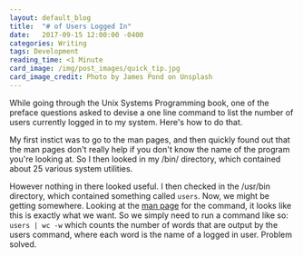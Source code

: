 ```yaml
---
layout: default_blog
title:  "# of Users Logged In"
date:   2017-09-15 12:00:00 -0400
categories: Writing
tags: Development
reading_time: <1 Minute
card_image: /img/post_images/quick_tip.jpg
card_image_credit: Photo by James Pond on Unsplash
---
```


While going through the Unix Systems Programming book, one of the preface
questions asked to devise a one line command to list the number of users
currently logged in to my system. Here's how to do that.

My first instict was to go to the man pages, and then quickly found out that
the man pages don't really help if you don't know the name of the program you're
looking at. So I then looked in my /bin/ directory, which contained about 25
various system utilities.

However nothing in there looked useful. I then checked in the /usr/bin directory,
which contained something called `users`. Now, we might be getting somewhere.
Looking at the [man page](https://linux.die.net/man/1/users) for the command, it
looks like this is exactly what we want. So we simply need to run a command like
so: `users | wc -w` which counts the number of words that are output by the
users command, where each word is the name of a logged in user. Problem solved.

